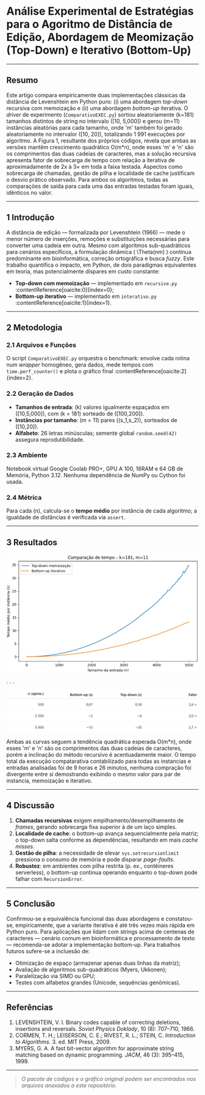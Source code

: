 # Análise Experimental de Estratégias para o Agoritmo de Distância de Edição, Abordagem de Meomização (Top-Down) e Iterativo (Bottom-Up) 
---

## Resumo  
Este artigo compara empiricamente duas implementações clássicas da distância de Levenshtein em Python puro: (i) uma abordagem _top-down_ recursiva com memoização e (ii) uma abordagem _bottom-up_ iterativa. O _driver_ de experimento (`ComparativoEXEC.py`) sortiou aleatoriamente \(k=181\) tamanhos distintos de string no intervalo \([10, 5\,000]\) e gerou \(m=11\) instâncias aleatórias para cada tamanho, onde 'm' também foi gerado aleatoriamente no intervalor \([10, 20]\), totalizando 1 991 execuções por algoritmo. A Figura 1, resultante dos próprios códigos, revela que ambas as versões mantêm crescimento quadrático O(m\*n), onde esses 'm' e 'n' são os comprimentos das duas cadeias de caracteres, mas a solução recursiva apresenta fator de sobrecarga de tempo com relação a iterativa de aproximadamente de 2x à 3× em toda a faixa testada. Aspectos como sobrecarga de chamadas, gestão de pilha e localidade de cache justificam o desvio prático observado. Para ambos os algoritmos, todas as comparações de saída para cada uma das entradas testadas foram iguais, idênticos no valor.

---

## 1  Introdução  
A distância de edição — formalizada por Levenshtein (1966) — mede o menor número de inserções, remoções e substituições necessárias para converter uma cadeia em outra. Mesmo com algoritmos sub-quadráticos para cenários específicos, a formulação dinâmica \( \Theta(nm) \) continua predominante em bioinformática, correção ortográfica e busca _fuzzy_. Este trabalho quantifica o impacto, em Python, de dois paradigmas equivalentes em teoria, mas potencialmente díspares em custo constante:  
* **Top-down com memoização** — implementado em `recursive.py` :contentReference[oaicite:0]{index=0};  
* **Bottom-up iterativo** — implementado em `interativo.py` :contentReference[oaicite:1]{index=1}.  

---

## 2  Metodologia  

### 2.1  Arquivos e Funções  
O script `ComparativoEXEC.py` orquestra o benchmark: envolve cada rotina num _wrapper_ homogêneo, gera dados, mede tempos com `time.perf_counter()` e plota o gráfico final :contentReference[oaicite:2]{index=2}.  

### 2.2  Geração de Dados  
* **Tamanhos de entrada**: \(k\) valores igualmente espaçados em \([10,5\,000]\), com \(k = 181\) sorteado de \([100,200]\).  
* **Instâncias por tamanho**: \(m = 11\) pares \((s_1,s_2)\), sorteados de \([10,20]\).  
* **Alfabeto**: 26 letras minúsculas; semente global `random.seed(42)` assegura reprodutibilidade.  

### 2.3  Ambiente  
Notebook virtual Google Coolab PRO+, GPU A 100, 16RAM e 64 GB de Memória, Python 3.12. Nenhuma dependência de NumPy ou Cython foi usada.  

### 2.4  Métrica  
Para cada \(n\), calcula-se o **tempo médio** por instância de cada algoritmo; a igualdade de distâncias é verificada via `assert`.  

---

## 3  Resultados  

![Figura 1 — Tempo médio por instância](./figura1.jpg)

. . .

![Tabela 1 — Desempenho comparativo dos algoritmos top-down e bottom-up com \(k=181\) e \(m=11\)](./tabela1.jpg)


Ambas as curvas seguem a tendência quadrática esperada O(m\*n), onde esses 'm' e 'n' são os comprimentos das duas
cadeias de caracteres, porém a inclinação do método recursivo é acentuadamente maior.
O tempo total da execução compatarativa contabilizado para todas as instancias e entradas analisadas foi de 9 horas e 26 minutos, 
nenhuma compração foi divergente entre si demostrando exibindo o mesmo valor para par de instancia, memoização e iterativo.  

---

## 4  Discussão  
1. **Chamadas recursivas** exigem empilhamento/desempilhamento de _frames_, gerando sobrecarga fixa superior à de um laço simples.  
2. **Localidade de cache**: o bottom-up avança sequencialmente pela matriz; o top-down salta conforme as dependências, resultando em mais _cache misses_.  
3. **Gestão de pilha**: a necessidade de elevar `sys.setrecursionlimit` pressiona o consumo de memória e pode disparar _page-faults_.  
4. **Robustez**: em ambientes com pilha restrita (p. ex., contêineres serverless), o bottom-up continua operando enquanto o top-down pode falhar com `RecursionError`.  

---

## 5  Conclusão  
Confirmou-se a equivalência funcional das duas abordagens e constatou-se, empiricamente, que a variante iterativa é até três vezes mais rápida em Python puro. Para aplicações que lidam com strings acima de centenas de caracteres — cenário comum em bioinformática e processamento de texto — recomenda-se adotar a implementação bottom-up.
Para trabalhos futuros sufere-se a incluesão de:  
* Otimização de espaço (armazenar apenas duas linhas da matriz);  
* Avaliação de algoritmos sub-quadráticos (Myers, Ukkonen);  
* Paralelização via SIMD ou GPU;  
* Testes com alfabetos grandes (Unicode, sequências genômicas).  

---

## Referências  
1. LEVENSHTEIN, V. I. Binary codes capable of correcting deletions, insertions and reversals. *Soviet Physics Doklady*, 10 (8): 707–710, 1966.  
2. CORMEN, T. H.; LEISERSON, C. E.; RIVEST, R. L.; STEIN, C. *Introduction to Algorithms.* 3. ed. MIT Press, 2009.  
3. MYERS, G. A. A fast bit-vector algorithm for approximate string matching based on dynamic programming. *JACM*, 46 (3): 395–415, 1999.  

---

> *O pacote de códigos e o gráfico original podem ser encontrados nos arquivos anexados a este repositório.*
